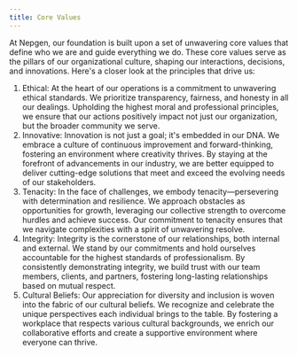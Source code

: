 ```yaml
---
title: Core Values
---
```


At Nepgen, our foundation is built upon a set of unwavering core values that define who we are and guide everything we do. These core values serve as the pillars of our organizational culture, shaping our interactions, decisions, and innovations. Here's a closer look at the principles that drive us:
1. Ethical: At the heart of our operations is a commitment to unwavering ethical standards. We prioritize transparency, fairness, and honesty in all our dealings. Upholding the highest moral and professional principles, we ensure that our actions positively impact not just our organization, but the broader community we serve.
2. Innovative: Innovation is not just a goal; it's embedded in our DNA. We embrace a culture of continuous improvement and forward-thinking, fostering an environment where creativity thrives. By staying at the forefront of advancements in our industry, we are better equipped to deliver cutting-edge solutions that meet and exceed the evolving needs of our stakeholders.
3. Tenacity: In the face of challenges, we embody tenacity—persevering with determination and resilience. We approach obstacles as opportunities for growth, leveraging our collective strength to overcome hurdles and achieve success. Our commitment to tenacity ensures that we navigate complexities with a spirit of unwavering resolve.
4. Integrity: Integrity is the cornerstone of our relationships, both internal and external. We stand by our commitments and hold ourselves accountable for the highest standards of professionalism. By consistently demonstrating integrity, we build trust with our team members, clients, and partners, fostering long-lasting relationships based on mutual respect.
5. Cultural Beliefs: Our appreciation for diversity and inclusion is woven into the fabric of our cultural beliefs. We recognize and celebrate the unique perspectives each individual brings to the table. By fostering a workplace that respects various cultural backgrounds, we enrich our collaborative efforts and create a supportive environment where everyone can thrive.

